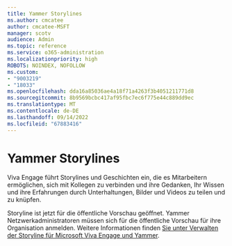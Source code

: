 ```yaml
---
title: Yammer Storylines
ms.author: cmcatee
author: cmcatee-MSFT
manager: scotv
audience: Admin
ms.topic: reference
ms.service: o365-administration
ms.localizationpriority: high
ROBOTS: NOINDEX, NOFOLLOW
ms.custom:
- "9003219"
- "18033"
ms.openlocfilehash: dda16a85036ae4a18f71a4263f3b4051211771d8
ms.sourcegitcommit: 8b9569bcbc417af95fbc7ec6f775e44c889dd9ec
ms.translationtype: MT
ms.contentlocale: de-DE
ms.lasthandoff: 09/14/2022
ms.locfileid: "67883416"
---
```

# <a name="yammer-storylines"></a>Yammer Storylines

Viva Engage führt Storylines und Geschichten ein, die es Mitarbeitern ermöglichen, sich mit Kollegen zu verbinden und ihre Gedanken, Ihr Wissen und ihre Erfahrungen durch Unterhaltungen, Bilder und Videos zu teilen und zu knüpfen.

Storyline ist jetzt für die öffentliche Vorschau geöffnet. Yammer Netzwerkadministratoren müssen sich für die öffentliche Vorschau für ihre Organisation anmelden. Weitere Informationen finden [Sie unter Verwalten der Storyline für Microsoft Viva Engage und Yammer](https://docs.microsoft.com/yammer/configure-your-yammer-network/manage-storyline-viva).